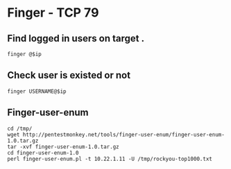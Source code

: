 # Finger - TCP 79

## Find logged in users on target .

```
finger @$ip
```

## Check user is existed or not&#x20;

```
finger USERNAME@$ip
```

## Finger-user-enum

```
cd /tmp/
wget http://pentestmonkey.net/tools/finger-user-enum/finger-user-enum-1.0.tar.gz
tar -xvf finger-user-enum-1.0.tar.gz
cd finger-user-enum-1.0
perl finger-user-enum.pl -t 10.22.1.11 -U /tmp/rockyou-top1000.txt
```
